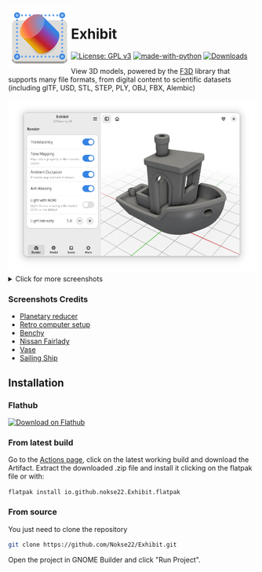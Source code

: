 <img height="128" src="data/icons/hicolor/scalable/apps/io.github.nokse22.Exhibit.svg" align="left"/>

# Exhibit
  [![License: GPL v3](https://img.shields.io/badge/License-GPLv3-blue.svg)](https://www.gnu.org/licenses/gpl-3.0)
  [![made-with-python](https://img.shields.io/badge/Made%20with-Python-ff7b3f.svg)](https://www.python.org/)
  [![Downloads](https://img.shields.io/badge/dynamic/json?color=brightgreen&label=Flathub%20Downloads&query=%24.installs_total&url=https%3A%2F%2Fflathub.org%2Fapi%2Fv2%2Fstats%2Fio.github.nokse22.Exhibit)](https://flathub.org/apps/details/io.github.nokse22.Exhibit)
  

View 3D models, powered by the [F3D](https://github.com/f3d-app/f3d) library that supports many file formats, from digital content to scientific datasets (including glTF, USD, STL, STEP, PLY, OBJ, FBX, Alembic)

<div align="center">
    <img src="data/resources/screenshot 1.png" max-height="500"/>
</div>
<details>
<summary>Click for more screenshots</summary>
    <div align="center">
    <img src="data/resources/screenshot 2.png" max-height="500"/>
    <img src="data/resources/screenshot 3.png" max-height="500"/>
    <img src="data/resources/screenshot 4.png" max-height="500"/>
    <img src="data/resources/screenshot 5.png" max-height="500"/>
    <img src="data/resources/screenshot 6.png" max-height="500"/>
    <img src="data/resources/screenshot 8.png" max-height="500"/>
    </div>
</details>

### Screenshots Credits
- [Planetary reducer](https://sketchfab.com/3d-models/planet-reducer-animation-273823b0b7014a31a1ef2e1148ca8205)
- [Retro computer setup](https://sketchfab.com/3d-models/retro-computer-setup-free-82eaf2047e0447a1bfea22482f1d1404)
- [Benchy](https://www.printables.com/model/3161-3d-benchy#preview:file-3QVl)
- [Nissan Fairlady](https://sketchfab.com/3d-models/nissan-fairlady-z-s30240z-1978-0d9286ebb8cc426e993e1d398b874a34)
- [Vase](https://sketchfab.com/3d-models/vase-rawscan-98a29620a45e47ccb80a75d5416c8255)
- [Sailing Ship](https://sketchfab.com/3d-models/sailing-ship-model-ac65e0168e8c423db9c9fdc71397c84e)

## Installation

### Flathub
<a href='https://flathub.org/apps/io.github.nokse22.Exhibit'><img height='80' alt='Download on Flathub' src='https://dl.flathub.org/assets/badges/flathub-badge-en.png'/></a>

### From latest build

Go to the [Actions page](https://github.com/Nokse22/Exhibit/actions), click on the latest working build and download the Artifact.
Extract the downloaded .zip file and install it clicking on the flatpak file or with:

`flatpak install io.github.nokse22.Exhibit.flatpak`

### From source

You just need to clone the repository

```sh
git clone https://github.com/Nokse22/Exhibit.git
```

Open the project in GNOME Builder and click "Run Project".
